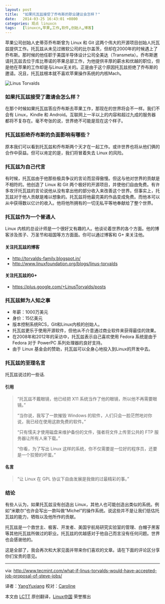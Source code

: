 ```yaml
---
layout: post
title:	"如果托瓦兹接受了乔布斯的职业建议会怎样？"
date:	2014-03-25 16:43:01 +0800 
categories:	观点 linuxcn 
tags:	[linuxcn,苹果,工作,软件,创始人,博客]
---
```



苹果公司创始人史蒂芬乔布斯曾为 Linux 和 Git 这两个伟大的开源项目创始人托瓦兹提供工作。托瓦兹从未见过微软公司的比尔盖茨，但却在2000年的时候遇上了乔布斯。那时候的他任职于美国半导体设计公司全美达（Transmeta）。乔布斯邀请托瓦兹去位于库比蒂诺的苹果总部工作，为他提供丰厚的薪水和优越的职位，但是他在苹果的工作却是与Linux无关的。正是由于这个原因托瓦兹拒绝了乔布斯的邀请。况且，托瓦兹根本就不喜欢苹果操作系统的内核Mach。


![Linus Torvalds](/Asserts/Images//attachment/album/201403/25/164304rqqttsdoqqqc8438.jpg)


### 如果托瓦兹接受了邀请会怎么样？


在那个时候如果托瓦兹答应乔布斯去苹果工作，那现在的世界将会不一样。我们不会有 Linux，Kindle 和 Android。互联网上一半以上的内容和超过九成的服务器都将不复存在。毫不夸张的说，世界绝不可能是现在这个样子。


### 托瓦兹拒绝乔布斯的负面影响有哪些？


原本我们可以看到托瓦兹和乔布斯两个天才在一起工作。或许世界也将从他们俩的合作中获益。但可以肯定的是，我们将冒着失去 Linux 的风险。


### 托瓦兹为自己代言


有时候，托瓦兹由于他那些极具争议的言论而显得傲慢。但这与他对世界的贡献是不相符的。他创造了 Linux 和 Git 两个极好的开源项目，并使他们自由免费。有许多攻讦托瓦兹的言论说他从没有拿出他的部分收入来改善这个世界。但事实上，托瓦兹对于他人贡献是难以想象的。托瓦兹将他最完美的作品变成免费。而他本可以从中获得数以亿计的收入。他将他所拥有的一切无私平等地奉献给了整个世界。


### 托瓦兹作为一个普通人


Linux 内核的总设计师是一个很好又有趣的人。他谈论着世界的各个方面。他的博客涉及孩子、万圣节和祖国等方方面面。你可以通过博客和 G+ 来关注他。


#### 关注托瓦兹的博客


* <http://torvalds-family.blogspot.in/>
* <http://www.linuxfoundation.org/blogs/linus-torvalds>


#### 关注托瓦兹的G+


* <https://plus.google.com/+LinusTorvalds/posts>


### 托瓦兹鲜为人知之事


* 年薪：1000万美元
* 身价：15亿美元
* 版本控制系统RCS，Git和Linux内核的创始人。
* 托瓦兹更乐于使用开源软件，但他从不介意通过商业软件来获得最佳的效果。
* 在2008年和2012年的采访中，托瓦兹表示自己喜欢使用 Fedora 系统是由于 Fedora 对于 PowerPC 系列处理器的良好支持。
* 由于 Linux 基金会的赞助，托瓦兹可以全身心地投入到Linux的开发中去。


### 托瓦兹的至理名言


托瓦兹说过的一些话.


#### 引用



> 
> “托瓦兹不戴眼镜，他已经把 X11 系统当作了他的眼镜，所以他不再需要眼镜。”
> 
> 
> “当你说，我写了一款摧毁 Windows 的软件，人们只会一脸茫然地对你说，我已经在使用这款免费的软件。”
> 
> 
> “只有懦夫才使用磁盘来维护备份的文件，强者将文件上传至公共的 FTP 服务器让所有人来下载。”
> 
> 
> “你看，为了写出 Linux 这样的系统，你不仅需要是一位好的程序员，还要是一个狡猾的坏蛋。”
> 
> 
> 


#### 名言



> 
> “让 Linux 在 GPL 协议下自由发展是我做的过最精彩的事。”
> 
> 
> 


### 结论


有些人认为，如果托瓦兹没有创造出 Linux，其他人也可能创造出类似的系统。例如“米歇尔”也许会写出一款叫做“Michel”的操作系统。说这些并不是让我们低估托瓦兹的能力，牺牲以及他所作的贡献。


托瓦兹是一个救世主、极客、开发者、美国宇航局研究实验室的管理、白帽子黑客等其他托瓦兹所做过的职业。托瓦兹的优越感对于他自己而言没有任何问题。世界也会感谢他的。


这是全部了，我会再次和大家见面并带来你们喜欢的文章。请在下面的评论区分享你们宝贵的意见。




---


via: <http://www.tecmint.com/what-if-linus-torvalds-would-have-accepted-job-proposal-of-steve-jobs/>


译者：[YangYuxiang](https://github.com/YangYuxiang) 校对：[Caroline](https://github.com/carolinewuyan)


本文由 [LCTT](https://github.com/LCTT/TranslateProject) 原创翻译，[Linux中国](http://linux.cn/) 荣誉推出
